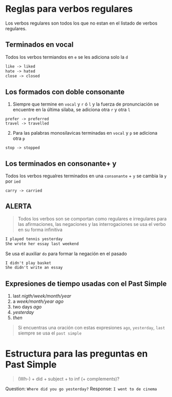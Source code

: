 # Reglas para verbos regulares

Los verbos regulares son todos los que no estan en el listado de verbos regulares.

## Terminados en vocal

Todos los verbos termiandos en `e` se les adiciona solo la `d`
``` txt
like -> liked
hate -> hated
close -> closed
```

## Los formados con doble consonante

1. Siempre que termine en `vocal` y `r` ó `l` y la fuerza de pronunciación se encuentre en la última silaba, se adiciona otra `r` y otra `l`

```
prefer -> preferred
travel -> travelled
```

2. Para las palabras monosilavicas terminadas en `vocal` y `p` se adiciona otra `p`

```
stop -> stopped
```

## Los terminados en consonante+ y

Todos los verbos regualres terminados en una `consonante` + `y` se cambia la `y` por `ied`

```
carry -> carried
```

## ALERTA
>Todos los verbos son se comportan como regulares e irregulares para las afirmaciones, las negaciones y las interrogaciones se usa el verbo en su forma infinitiva
```txt
I played tennis yesterday
She wrote her essay last weekend
```

Se usa el auxiliar `do` para formar la negación en el pasado
```txt
I didn't play basket
She didn't write an essay
```

## Expresiones de tiempo usadas con el Past Simple

1. last *nigth/week/month/year*
2. a *week/month/year ago*
3. two days *ago*
4. *yesterday*
5. *then*


> Si encuentras una oración con estas expresiones `ago`, `yesterday`, `last` siempre se usa el `past simple`

# Estructura para las preguntas en Past Simple

> (Wh-) + did + subject + to inf (+ complements)?

Question: `Where did you go yesterday?` 
Response:  `I went to de cinema`

